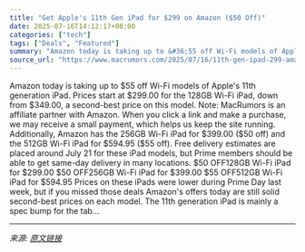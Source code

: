 ```yaml
---
title: "Get Apple's 11th Gen iPad for $299 on Amazon ($50 Off)"
date: 2025-07-16T14:12:17+08:00
categories: ["tech"]
tags: ["Deals", "Featured"]
summary: "Amazon today is taking up to &#36;55 off Wi-Fi models of Apple's 11th generation iPad. Prices start at &#36;299.00 for the 128GB Wi-Fi iPad, down from &#36;349.00, a second-best price on this model. N"
source_url: "https://www.macrumors.com/2025/07/16/11th-gen-ipad-299-amazon/"
---
```


Amazon today is taking up to &#36;55 off Wi-Fi models of Apple's 11th generation iPad. Prices start at &#36;299.00 for the 128GB Wi-Fi iPad, down from &#36;349.00, a second-best price on this model. Note: MacRumors is an affiliate partner with Amazon. When you click a link and make a purchase, we may receive a small payment, which helps us keep the site running. Additionally, Amazon has the 256GB Wi-Fi iPad for &#36;399.00 (&#36;50 off) and the 512GB Wi-Fi iPad for &#36;594.95 (&#36;55 off). Free delivery estimates are placed around July 21 for these iPad models, but Prime members should be able to get same-day delivery in many locations. &#36;50 OFF128GB Wi-Fi iPad for &#36;299.00 &#36;50 OFF256GB Wi-Fi iPad for &#36;399.00 &#36;55 OFF512GB Wi-Fi iPad for &#36;594.95 Prices on these iPads were lower during Prime Day last week, but if you missed those deals Amazon's offers today are still solid second-best prices on each model. The 11th generation iPad is mainly a spec bump for the tab...

---

*来源: [原文链接](https://www.macrumors.com/2025/07/16/11th-gen-ipad-299-amazon/)*
